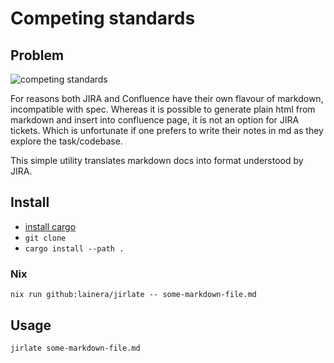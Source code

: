 # Competing standards

## Problem

<img src="https://imgs.xkcd.com/comics/standards.png" alt="competing standards" />

For reasons both JIRA and Confluence have their own flavour of markdown, incompatible with spec. Whereas it is possible to generate plain html from markdown and insert into confluence page, it is not an option for JIRA tickets. Which is unfortunate if one prefers to write their notes in md as they explore the task/codebase. 

This simple utility translates markdown docs into format understood by JIRA. 

## Install 

- [install cargo](https://doc.rust-lang.org/cargo/getting-started/installation.html)
- `git clone`
- `cargo install --path .`

### Nix

`nix run github:lainera/jirlate -- some-markdown-file.md`

## Usage

```
jirlate some-markdown-file.md
```

